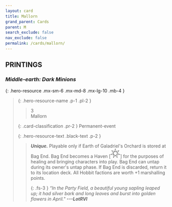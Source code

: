 ```yaml
---
layout: card
title: Mallorn
grand_parent: Cards
parent: M
search_exclude: false
nav_exclude: false
permalink: /cards/mallorn/
---
```


## PRINTINGS


### _Middle-earth: Dark Minions_

{: .hero-resource .mx-sm-6 .mx-md-8 .mx-lg-10 .mb-4 }
> {: .hero-resource-name .p-1 .pl-2 }
> > <div class="card-mp">3</div>
> > <div class="card-name">Mallorn</div>
>
> {: .card-classification .pr-2 }
> Permanent-event
>
> {: .hero-resource-text .black-text .p-2 }
> > _**Unique.**_ Playable only if Earth of Galadriel's Orchard is stored at Bag End. Bag End becomes a Haven \[![](/assets/images/free-haven.svg)] for the purposes of healing and bringing characters into play. Bag End can untap during its owner's untap phase. If Bag End is discarded, return it to its location deck. All Hobbit factions are worth +1 marshalling points. 
> > 
> > {: .fs-3 } 
> > _“In the Party Field, a beautiful young sapling leaped up; it had silver bark and long leaves and burst into golden flowers in April."_ ***---&#65279;LotRVI*** 
> 
